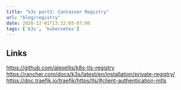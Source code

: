 ```yaml
---
title: "k3s part3: Container Registry"
url: "blog/registry"
date: 2020-12-01T13:32:03-07:00
tags: ['k3s', 'kubernetes']
---
```


## Links

https://github.com/alexellis/k8s-tls-registry
https://rancher.com/docs/k3s/latest/en/installation/private-registry/
https://doc.traefik.io/traefik/https/tls/#client-authentication-mtls

